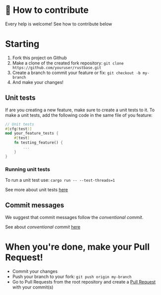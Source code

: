 # 🔗 How to contribute
Every help is welcome! See how to contribute below

# Starting
 1. Fork this project on Github
 2. Make a clone of the created fork repository: `git clone https://github.com/youruser/rustbase.git`
 3. Create a branch to commit your feature or fix: `git checkout -b my-branch`
 4. And make your changes!

## Unit tests
If are you creating a new feature, make sure to create a unit tests to it. To make a unit tests, add the following code in the same file of you feature: 
```rust
// Unit tests
#[cfg(test)]
mod your_feature_tests {
    #[test]
    fn testing_feature() {
        ...
    }
}
```

### Running unit tests
To run a unit test use: `cargo run -- --test-threads=1`

See more about unit tests [here](https://doc.rust-lang.org/rust-by-example/testing/unit_testing.html)

## Commit messages
We suggest that commit messages follow the *conventional commit*.

See about *conventional commit* [here](https://www.conventionalcommits.org/en/v1.0.0/)

# When you're done, make your Pull Request!
  * Commit your changes
  * Push your branch to your fork: `git push origin my-branch`
  * Go to Pull Requests from the root repository and create a [Pull Request](https://github.com/rustbase/rustbase/pulls) with your commit(s)